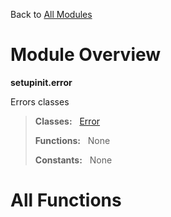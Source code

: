 Back to [All Modules](https://github.com/pyrustic/setupinit/blob/master/docs/modules/README.md#readme)

# Module Overview

**setupinit.error**
 
Errors classes

> **Classes:** &nbsp; [Error](https://github.com/pyrustic/setupinit/blob/master/docs/modules/content/setupinit.error/content/classes/Error.md#class-error)
>
> **Functions:** &nbsp; None
>
> **Constants:** &nbsp; None

# All Functions



